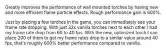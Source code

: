 Greatly improves the performance of wall mounted torches by having new and more efficient flame particle effects. Rough performance gain is 600%.

Just by placing a few torches in the game, you can immediately see your frame rate dropping. With just 32x vanilla torches next to each other I had my frame rate drop from 60 to 40 fps. With the new, optimized torch I can place 200 of them to get my frame rates drop to a similar value around 40 fps, that's roughly 600% better performance compared to vanilla.

